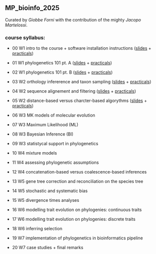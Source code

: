 ## MP_bioinfo_2025

Curated by *Giobbe Forni* with the contribution of the mighty *Jacopo Martelossi*.

### course syllabus:

- 00 W1 intro to the course + software installation instructions ([slides](https://github.com/for-giobbe/MP25/blob/main/slides/00.pdf) + [practicals](https://github.com/for-giobbe/MP25/blob/main/practicals/00.md))
- 01 W1 phylogenetics 101 pt. A ([slides](https://github.com/for-giobbe/MP25/blob/main/slides/01.pdf) + [practicals](https://github.com/for-giobbe/MP25/blob/main/practicals/01.md))
- 02 W1 phylogenetics 101 pt. B ([slides]() + [practicals]())
- 03 W2 orthology infererence and taxon sampling ([slides](https://github.com/for-giobbe/MP25/blob/main/slides/03.pdf) + [practicals](https://github.com/for-giobbe/MP25/blob/main/practicals/03.md))
- 04 W2 sequence alignement and filtering ([slides](https://github.com/for-giobbe/MP25/blob/main/slides/04.pdf) + [practicals](https://github.com/for-giobbe/MP25/blob/main/practicals/04.md))
- 05 W2 distance-based versus charcter-based algorythms ([slides](https://github.com/for-giobbe/MP25/blob/main/slides/05.pdf) + [practicals](https://github.com/for-giobbe/MP25/blob/main/practicals/05.md))
- 06 W3 MK models of molecular evolution
- 07 W3 Maximum Likelihood (ML)
- 08 W3 Bayesian Inference (BI)
- 09 W3 statistycal support in phylogenetics

- 10 W4 mixture models
- 11 W4 assessing phylogenetic assumptions
- 12 W4 concatenation-based versus coalescence-based inferences


- 13 W5 gene tree correction and reconciliation on the species tree
- 14 W5 stochastic and systematic bias
- 15 W5 divergence times analyses


- 16 W6 modelling trait evolution on phylogenies: continuous traits
- 17 W6 modelling trait evolution on phylogenies: discrete traits
- 18 W6 inferring selection


- 19 W7 implementation of phylogenetics in bioinformatics pipeline
- 20 W7 case studies + final remarks